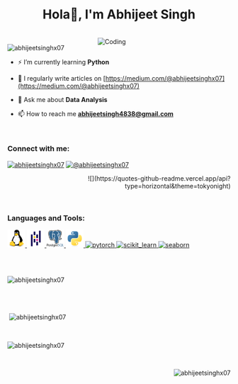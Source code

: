 <!---
abhijeetsinghx07/abhijeetsinghx07 is a ✨ special ✨ repository because its `README.md` (this file) appears on your GitHub profile.
You can click the Preview link to take a look at your changes.
--->

<h1 align="center">Hola👋, I'm Abhijeet Singh</h1>

<br>
<img align="right" alt="Coding" width="300" src="https://i.pinimg.com/originals/e4/26/70/e426702edf874b181aced1e2fa5c6cde.gif">

<p align="left"> <img src="https://komarev.com/ghpvc/?username=abhijeetsinghx07&label=Profile%20views&color=0e75b6&style=flat" alt="abhijeetsinghx07" /> </p>

- ⚡ I’m currently learning **Python**

- 📝 I regularly write articles on [https://medium.com/@abhijeetsinghx07](https://medium.com/@abhijeetsinghx07)

- 💬 Ask me about **Data Analysis**

- 📫 How to reach me **[abhijeetsingh4838@gmail.com](https://www.linkedin.com/in/abhijeetsingh4838)**

<br>

<h3 align="left">Connect with me:</h3>
<p align="left">
<a href="https://kaggle.com/abhijeetsinghx07" target="blank"><img align="center" src="https://raw.githubusercontent.com/rahuldkjain/github-profile-readme-generator/master/src/images/icons/Social/kaggle.svg" alt="abhijeetsinghx07" height="30" width="40" /></a>
<a href="https://medium.com/@abhijeetsinghx07" target="blank"><img align="center" src="https://raw.githubusercontent.com/rahuldkjain/github-profile-readme-generator/master/src/images/icons/Social/medium.svg" alt="@abhijeetsinghx07" height="30" width="40" /></a>
</p>

<p align="right">
![](https://quotes-github-readme.vercel.app/api?type=horizontal&theme=tokyonight)
</p>

<br>
<h3 align="left">Languages and Tools:</h3>

<p align="left"> <a href="https://www.linux.org/" target="_blank" rel="noreferrer"> <img src="https://raw.githubusercontent.com/devicons/devicon/master/icons/linux/linux-original.svg" alt="linux" width="40" height="40"/> </a> <a href="https://pandas.pydata.org/" target="_blank" rel="noreferrer"> <img src="https://raw.githubusercontent.com/devicons/devicon/2ae2a900d2f041da66e950e4d48052658d850630/icons/pandas/pandas-original.svg" alt="pandas" width="40" height="40"/> </a> <a href="https://www.postgresql.org" target="_blank" rel="noreferrer"> <img src="https://raw.githubusercontent.com/devicons/devicon/master/icons/postgresql/postgresql-original-wordmark.svg" alt="postgresql" width="40" height="40"/> </a> <a href="https://www.python.org" target="_blank" rel="noreferrer"> <img src="https://raw.githubusercontent.com/devicons/devicon/master/icons/python/python-original.svg" alt="python" width="40" height="40"/> </a> <a href="https://pytorch.org/" target="_blank" rel="noreferrer"> <img src="https://www.vectorlogo.zone/logos/pytorch/pytorch-icon.svg" alt="pytorch" width="40" height="40"/> </a> <a href="https://scikit-learn.org/" target="_blank" rel="noreferrer"> <img src="https://upload.wikimedia.org/wikipedia/commons/0/05/Scikit_learn_logo_small.svg" alt="scikit_learn" width="40" height="40"/> </a> <a href="https://seaborn.pydata.org/" target="_blank" rel="noreferrer"> <img src="https://seaborn.pydata.org/_images/logo-mark-lightbg.svg" alt="seaborn" width="40" height="40"/> </a> </p>

<br>
<br>

<p><img align="left" src="https://github-readme-stats.vercel.app/api/top-langs?username=abhijeetsinghx07&show_icons=true&locale=en&layout=compact&theme=tokyonight&hide_border=true" alt="abhijeetsinghx07" /></p>

<br>
<br>
<br>
<br>

<p>&nbsp;<img align="center" src="https://github-readme-stats.vercel.app/api?username=abhijeetsinghx07&show_icons=true&locale=en&theme=tokyonight&hide_border=true" alt="abhijeetsinghx07" /></p>

<br>

<p><img align="center" src="https://github-readme-streak-stats.herokuapp.com/?user=abhijeetsinghx07&&theme=tokyonight&hide_border=true" alt="abhijeetsinghx07" /></p>

<br>

<p><img align="right" src="https://github-contributor-stats.vercel.app/api?username=abhijeetsinghx07&limit=5&theme=tokyonight&combine_all_yearly_contributions=true&hide_border=true" alt="abhijeetsinghx07" /></p>
